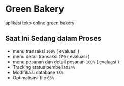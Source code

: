 # Green Bakery
aplikasi toko online green bakery

## Saat Ini Sedang dalam Proses

- menu transaksi `100%` ( evaluasi )
- menu detail transaksi `100` ( evaluasi )
- menu pesanan dan detail pesanan `100%` ( evaluasi )
- Tracking status pembelian`24%`
- Modifikasi database `78%`
- Optimalisasi file `65%`
